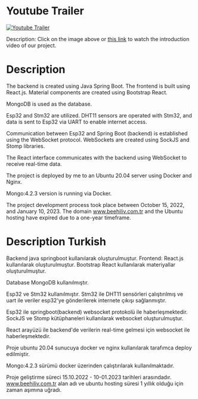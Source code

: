# Youtube Trailer

[![Youtube Trailer](https://img.youtube.com/vi/VZfeQSmh-bA/maxresdefault.jpg)](https://youtu.be/VZfeQSmh-bA?si=ORhVqNmPamjv0LjB)

Description: Click on the image above or [this link](https://youtu.be/VZfeQSmh-bA?si=ORhVqNmPamjv0LjB) to watch the introduction video of our project.

# Description

The backend is created using Java Spring Boot.
The frontend is built using React.js.
Material components are created using Bootstrap React.

MongoDB is used as the database.

Esp32 and Stm32 are utilized.
DHT11 sensors are operated with Stm32, and data is sent to Esp32 via UART to enable internet access.

Communication between Esp32 and Spring Boot (backend) is established using the WebSocket protocol.
WebSockets are created using SockJS and Stomp libraries.

The React interface communicates with the backend using WebSocket to receive real-time data.

The project is deployed by me to an Ubuntu 20.04 server using Docker and Nginx.

Mongo:4.2.3 version is running via Docker.

The project development process took place between October 15, 2022, and January 10, 2023.
The domain www.beehiliv.com.tr and the Ubuntu hosting have expired due to a one-year timeframe.

# Description Turkish 

Backend java springboot kullanılarak oluşturulmuştur.
Frontend: React.js kullanılarak oluşturulmuştur. 
Bootstrap React kullanılarak materiyallar oluşturulmuştur.

Database MongoDB kullanılmıştır.

Esp32 ve Stm32 kullanılmıştır.
Stm32 ile DHT11 sensörleri çalıştırılmış ve uart ile veriler esp32'ye gönderilerek internete çıkışı sağlanmıştır.

Esp32 ile springboot(backend) websocket protokolü ile haberleşmektedir.
SockJS ve Stomp kütüphaneleri kullanılarak websocket oluşturulmuştur. 

React arayüzü ile backend'de verilerin real-time gelmesi için websocket ile haberleşmektedir.

Proje ubuntu 20.04 sunucuya docker ve nginx kullanılarak tarafımca deploy edilmiştir.

Mongo:4.2.3 sürümü docker üzerinden çalıştırılarak kullanılmaktadır.

Proje geliştirme süreci 15.10.2022 - 10-01.2023 tarihleri arasındadır.
www.beehiliv.com.tr alan adı ve ubuntu hosting süresi 1 yıllık olduğu için zaman aşımına uğradı.
